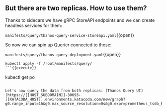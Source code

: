 ## But there are two replicas. How to use them?

Thanks to sidecars we have gRPC StoreAPI endpoints and we can create headless services for them: 

`manifests/query/thanos-query-service-storeapi.yaml`{{open}}

So now we can spin up Querier connected to those:

`manifests/query/thanos-query-deployment.yaml`{{open}}

```
kubectl apply -f /root/manifests/query/
```{{execute}}

```
kubectl get po
```{{execute}}

Let's now query the data from both replicas: [Thanos Query UI](https://[[HOST_SUBDOMAIN]]-30093-[[KATACODA_HOST]].environments.katacoda.com/new/graph?g0.range_input=1h&g0.max_source_resolution=0s&g0.expr=prometheus_tsdb_head_series&g0.tab=0)
